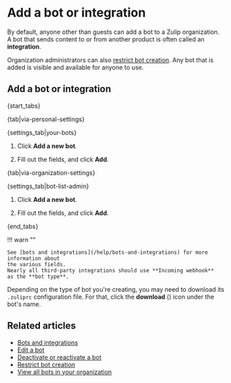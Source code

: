 # Add a bot or integration

By default, anyone other than guests can add a bot to a Zulip organization.
A bot that sends content to or from another product is often called an
**integration**.

Organization administrators can also
[restrict bot creation](/help/restrict-bot-creation). Any bot that is added
is visible and available for anyone to use.

## Add a bot or integration

{start_tabs}

{tab|via-personal-settings}

{settings_tab|your-bots}

1. Click **Add a new bot**.

1. Fill out the fields, and click **Add**.

{tab|via-organization-settings}

{settings_tab|bot-list-admin}

1. Click **Add a new bot**.

1. Fill out the fields, and click **Add**.

{end_tabs}

!!! warn ""

    See [bots and integrations](/help/bots-and-integrations) for more information about
    the various fields.
    Nearly all third-party integrations should use **Incoming webhook**
    as the **bot type**.

Depending on the type of bot you're creating, you may need to download its
`.zuliprc` configuration file. For that, click the **download**
(<i class="fa fa-download"></i>) icon under the bot's name.

## Related articles

* [Bots and integrations](/help/bots-and-integrations)
* [Edit a bot](/help/edit-a-bot)
* [Deactivate or reactivate a bot](/help/deactivate-or-reactivate-a-bot)
* [Restrict bot creation](/help/restrict-bot-creation)
* [View all bots in your organization](/help/view-all-bots-in-your-organization)
